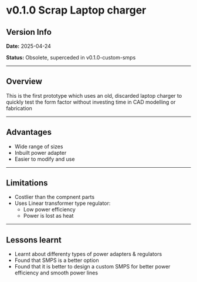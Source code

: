 # v0.1.0 Scrap Laptop charger

## Version Info
**Date:** 2025-04-24

**Status:** Obsolete, superceded in v0.1.0-custom-smps

---

## Overview
This is the first prototype which uses an old, discarded laptop charger to quickly test the form factor without investing time in CAD modelling or fabrication

---

## Advantages
- Wide range of sizes
- Inbuilt power adapter
- Easier to modify and use

---

## Limitations
- Costlier than the compnent parts
- Uses Linear transformer type regulator:
  - Low power efficiency
  - Power is lost as heat

---

## Lessons learnt
- Learnt about differenty types of power adapters & regulators
- Found that SMPS is a better option
- Found that it is better to design a custom SMPS for better power efficiency and smooth power lines

